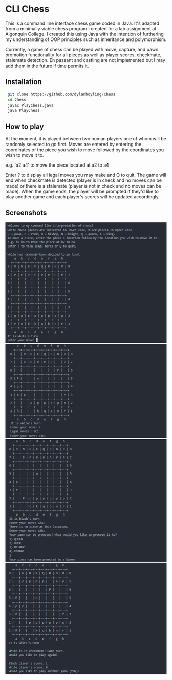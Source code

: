 # CLI Chess

This is a command line interface chess game coded in Java. It's adapted from a minimally viable chess program I created for a lab assignment at Algonquin College. I created this using Java with the intention of furthering my understanding of OOP principles such as inheritance and polymorphism.

Currently, a game of chess can be played with move, capture, and pawn promotion functionality for all pieces as well as player scores, checkmate, stalemate detection. En passant and castling are not implemented but I may add them in the future if time permits it.

## Installation

```sh
 git clone https://github.com/dylanboyling/Chess
 cd Chess
 javac PlayChess.java
 java PlayChess
```

## How to play

At the moment, it is played between two human players one of whom will be randomly selected to go first. Moves are entered by entering the coordinates of the piece you wish to move followed by the coordinates you wish to move it to.

e.g. 'a2 a4' to move the piece located at a2 to a4

Enter ? to display all legal moves you may make and Q to quit. The game will end when checkmate is detected (player is in check and no moves can be made) or there is a stalemate (player is not in check and no moves can be made). When the game ends, the player will be prompted if they'd like to play another game and each player's scores will be updated accordingly.

## Screenshots

![Alt text](/Screenshots/Chess_Intro.png?raw=true )
![Alt text](/Screenshots/Chess_Move.png?raw=true )
![Alt text](/Screenshots/Chess_Promotion.png?raw=true )
![Alt text](/Screenshots/Chess_CheckMate.png?raw=true )
